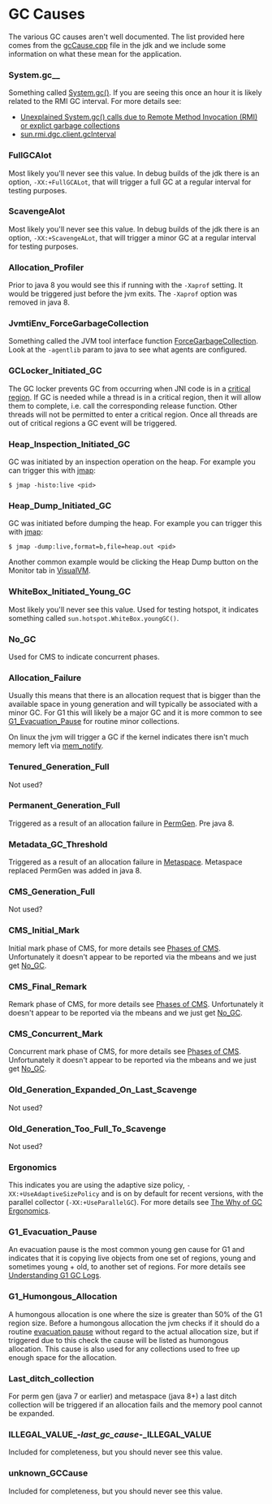 # GC Causes

The various GC causes aren't well documented. The list provided here comes from the
[gcCause.cpp](http://hg.openjdk.java.net/jdk8u/hs-dev/hotspot/file/tip/src/share/vm/gc_interface/gcCause.cpp)
file in the jdk and we include some information on what these mean for the application.

### System.gc__

Something called [System.gc()](https://docs.oracle.com/en/java/javase/17/docs/api/java.base/java/lang/System.html#gc()).
If you are seeing this once an hour it is likely related to the RMI GC interval. For more
details see:

* [Unexplained System.gc() calls due to Remote Method Invocation (RMI) or explict garbage collections](http://www-01.ibm.com/support/docview.wss?uid=swg21173431)
* [sun.rmi.dgc.client.gcInterval](http://docs.oracle.com/javase/6/docs/technotes/guides/rmi/sunrmiproperties.html)

### FullGCAlot

Most likely you'll never see this value. In debug builds of the jdk there is an option,
`-XX:+FullGCALot`, that will trigger a full GC at a regular interval for testing purposes.

### ScavengeAlot

Most likely you'll never see this value. In debug builds of the jdk there is an option,
`-XX:+ScavengeALot`, that will trigger a minor GC at a regular interval for testing purposes.

### Allocation_Profiler

Prior to java 8 you would see this if running with the `-Xaprof` setting. It would be triggered
just before the jvm exits. The `-Xaprof` option was removed in java 8.

### JvmtiEnv_ForceGarbageCollection

Something called the JVM tool interface function
[ForceGarbageCollection](https://docs.oracle.com/en/java/javase/17/docs/specs/jvmti.html#ForceGarbageCollection).
Look at the `-agentlib` param to java to see what agents are configured.

### GCLocker_Initiated_GC

The GC locker prevents GC from occurring when JNI code is in a
[critical region](https://docs.oracle.com/en/java/javase/17/docs/specs/jni/functions.html#getprimitivearraycritical-releaseprimitivearraycritical).
If GC is needed while a thread is in a critical region, then it will allow them to complete,
i.e. call the corresponding release function. Other threads will not be permitted to enter a
critical region. Once all threads are out of critical regions a GC event will be triggered. 

### Heap_Inspection_Initiated_GC

GC was initiated by an inspection operation on the heap. For example you can trigger this
with [jmap](https://docs.oracle.com/en/java/javase/17/docs/specs/man/jmap.html):

`$ jmap -histo:live <pid>`

### Heap_Dump_Initiated_GC

GC was initiated before dumping the heap. For example you can trigger this with
[jmap](https://docs.oracle.com/en/java/javase/17/docs/specs/man/jmap.html):

`$ jmap -dump:live,format=b,file=heap.out <pid>`

Another common example would be clicking the Heap Dump button on the Monitor tab in
[VisualVM](https://visualvm.github.io/).

### WhiteBox_Initiated_Young_GC

Most likely you'll never see this value. Used for testing hotspot, it indicates something
called `sun.hotspot.WhiteBox.youngGC()`. 

### No_GC

Used for CMS to indicate concurrent phases.

### Allocation_Failure

Usually this means that there is an allocation request that is bigger than the available space
in young generation and will typically be associated with a minor GC. For G1 this will likely
be a major GC and it is more common to see [G1_Evacuation_Pause](#g1_evacuation_pause) for
routine minor collections.

On linux the jvm will trigger a GC if the kernel indicates there isn't much memory left via
[mem_notify](http://lwn.net/Articles/267013/).

### Tenured_Generation_Full

Not used?

### Permanent_Generation_Full

Triggered as a result of an allocation failure in
[PermGen](https://blogs.oracle.com/poonam/entry/about_g1_garbage_collector_permanent). Pre java 8.

### Metadata_GC_Threshold

Triggered as a result of an allocation failure in
[Metaspace](https://blogs.oracle.com/poonam/entry/about_g1_garbage_collector_permanent).
Metaspace replaced PermGen was added in java 8.

### CMS_Generation_Full

Not used?

### CMS_Initial_Mark

Initial mark phase of CMS, for more details see
[Phases of CMS](https://blogs.oracle.com/jonthecollector/entry/hey_joe_phases_of_cms).
Unfortunately it doesn't appear to be reported via the mbeans and we just get [No_GC](#no_gc).

### CMS_Final_Remark

Remark phase of CMS, for more details see
[Phases of CMS](https://blogs.oracle.com/jonthecollector/entry/hey_joe_phases_of_cms).
Unfortunately it doesn't appear to be reported via the mbeans and we just get [No_GC](#no_gc).

### CMS_Concurrent_Mark

Concurrent mark phase of CMS, for more details see
[Phases of CMS](https://blogs.oracle.com/jonthecollector/entry/hey_joe_phases_of_cms).
Unfortunately it doesn't appear to be reported via the mbeans and we just get [No_GC](#no_gc).

### Old_Generation_Expanded_On_Last_Scavenge

Not used?

### Old_Generation_Too_Full_To_Scavenge

Not used?

### Ergonomics

This indicates you are using the adaptive size policy, `-XX:+UseAdaptiveSizePolicy` and is
on by default for recent versions, with the parallel collector (`-XX:+UseParallelGC`). For
more details see [The Why of GC Ergonomics](https://blogs.oracle.com/jonthecollector/entry/the_unspoken_the_why_of).

### G1_Evacuation_Pause

An evacuation pause is the most common young gen cause for G1 and indicates that it is copying
live objects from one set of regions, young and sometimes young + old, to another set of
regions. For more details see [Understanding G1 GC Logs](https://blogs.oracle.com/poonam/entry/understanding_g1_gc_logs).

### G1_Humongous_Allocation

A humongous allocation is one where the size is greater than 50% of the G1 region size. Before
a humongous allocation the jvm checks if it should do a routine
[evacuation pause](#g1_evacuation_pause) without regard to the actual allocation size, but if
triggered due to this check the cause will be listed as humongous allocation. This cause is
also used for any collections used to free up enough space for the allocation. 

### Last_ditch_collection

For perm gen (java 7 or earlier) and metaspace (java 8+) a last ditch collection will be
triggered if an allocation fails and the memory pool cannot be expanded.

### ILLEGAL_VALUE_-_last_gc_cause_-_ILLEGAL_VALUE

Included for completeness, but you should never see this value.

### unknown_GCCause

Included for completeness, but you should never see this value.
